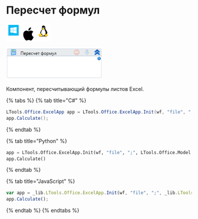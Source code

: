 # Пересчет формул

![](<../../../.gitbook/assets/image (100) (1) (1) (1) (1) (1) (228).png>)

![](<../../../.gitbook/assets/image (349).png>)

Компонент, пересчитывающий формулы листов Excel.

{% tabs %}
{% tab title="C#" %}
```csharp
LTools.Office.ExcelApp app = LTools.Office.ExcelApp.Init(wf, "file", ";", LTools.Office.Model.InteropTypes.DX);
app.Calculate();
```
{% endtab %}

{% tab title="Python" %}
```python
app = LTools.Office.ExcelApp.Init(wf, "file", ";", LTools.Office.Model.InteropTypes.DX)
app.Calculate()
```
{% endtab %}

{% tab title="JavaScript" %}
```javascript
var app = _lib.LTools.Office.ExcelApp.Init(wf, "file", ";", _lib.LTools.Office.Model.InteropTypes.DX);
app.Calculate();
```
{% endtab %}
{% endtabs %}
